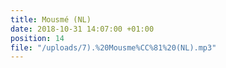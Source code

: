 ```yaml
---
title: Mousmé (NL)
date: 2018-10-31 14:07:00 +01:00
position: 14
file: "/uploads/7).%20Mousme%CC%81%20(NL).mp3"
---
```


